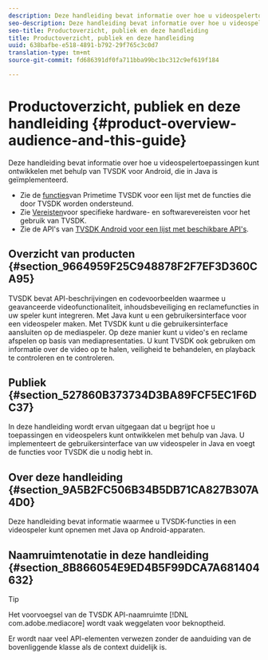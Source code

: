 ```yaml
---
description: Deze handleiding bevat informatie over hoe u videospelertoepassingen kunt ontwikkelen met behulp van TVSDK voor Android, die in Java is geïmplementeerd.
seo-description: Deze handleiding bevat informatie over hoe u videospelertoepassingen kunt ontwikkelen met behulp van TVSDK voor Android, die in Java is geïmplementeerd.
seo-title: Productoverzicht, publiek en deze handleiding
title: Productoverzicht, publiek en deze handleiding
uuid: 638bafbe-e518-4891-b792-29f765c3c0d7
translation-type: tm+mt
source-git-commit: fd686391df0fa711bba99bc1bc312c9ef619f184

---
```



# Productoverzicht, publiek en deze handleiding {#product-overview-audience-and-this-guide}

Deze handleiding bevat informatie over hoe u videospelertoepassingen kunt ontwikkelen met behulp van TVSDK voor Android, die in Java is geïmplementeerd.

<!--<a id="section_FC24E86A2E6442B8A3769160769BBDFA"></a>-->

* Zie de [functies](../../tvsdk-2.7-for-android/overview-prod-audience-guide/c-psdk-android-2.7-overview-of-the-player.md)van Primetime TVSDK voor een lijst met de functies die door TVSDK worden ondersteund.
* Zie [Vereisten](../../tvsdk-2.7-for-android/c-psdk-android-2.7-requirements.md)voor specifieke hardware- en softwarevereisten voor het gebruik van TVSDK.
* Zie de API&#39;s van [TVSDK Android voor een lijst met beschikbare API&#39;s](https://help.adobe.com/en_US/primetime/api/psdk/javadoc_2.7/).

## Overzicht van producten {#section_9664959F25C948878F2F7EF3D360CA95}

TVSDK bevat API-beschrijvingen en codevoorbeelden waarmee u geavanceerde videofunctionaliteit, inhoudsbeveiliging en reclamefuncties in uw speler kunt integreren. Met Java kunt u een gebruikersinterface voor een videospeler maken. Met TVSDK kunt u die gebruikersinterface aansluiten op de mediaspeler. Op deze manier kunt u video&#39;s en reclame afspelen op basis van mediapresentaties. U kunt TVSDK ook gebruiken om informatie over de video op te halen, veiligheid te behandelen, en playback te controleren en te controleren.

## Publiek {#section_527860B373734D3BA89FCF5EC1F6DC37}

In deze handleiding wordt ervan uitgegaan dat u begrijpt hoe u toepassingen en videospelers kunt ontwikkelen met behulp van Java. U implementeert de gebruikersinterface van uw videospeler in Java en voegt de functies voor TVSDK die u nodig hebt in.

## Over deze handleiding {#section_9A5B2FC506B34B5DB71CA827B307A4D0}

Deze handleiding bevat informatie waarmee u TVSDK-functies in een videospeler kunt opnemen met Java op Android-apparaten.

## Naamruimtenotatie in deze handleiding {#section_8B866054E9ED4B5F99DCA7A681404632}

>[!TIP]
>
>Het voorvoegsel van de TVSDK API-naamruimte [!DNL com.adobe.mediacore] wordt vaak weggelaten voor beknoptheid.
>
>Er wordt naar veel API-elementen verwezen zonder de aanduiding van de bovenliggende klasse als de context duidelijk is.